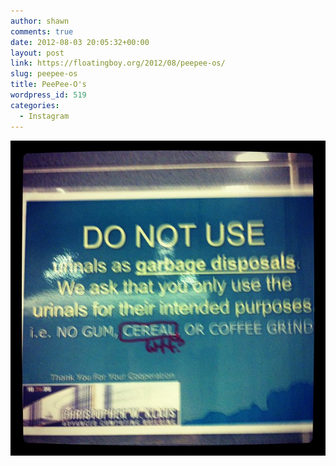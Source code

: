 ```yaml
---
author: shawn
comments: true
date: 2012-08-03 20:05:32+00:00
layout: post
link: https://floatingboy.org/2012/08/peepee-os/
slug: peepee-os
title: PeePee-O's
wordpress_id: 519
categories:
  - Instagram
---
```


![PeePee-O's](/assets/media/2012/08/dd294b1cdda311e1b9a5123138140995_7.jpg)

